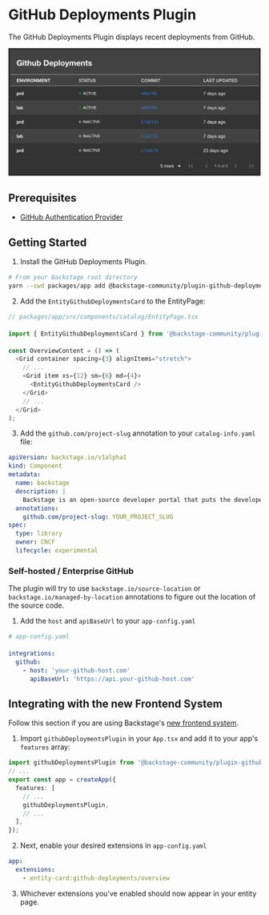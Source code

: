 # GitHub Deployments Plugin

The GitHub Deployments Plugin displays recent deployments from GitHub.

![github-deployments-card](./docs/github-deployments-card.png)

## Prerequisites

- [GitHub Authentication Provider](https://backstage.io/docs/auth/github/provider)

## Getting Started

1. Install the GitHub Deployments Plugin.

```bash
# From your Backstage root directory
yarn --cwd packages/app add @backstage-community/plugin-github-deployments
```

2. Add the `EntityGithubDeploymentsCard` to the EntityPage:

```typescript
// packages/app/src/components/catalog/EntityPage.tsx

import { EntityGithubDeploymentsCard } from '@backstage-community/plugin-github-deployments';

const OverviewContent = () => (
  <Grid container spacing={3} alignItems="stretch">
    // ...
    <Grid item xs={12} sm={6} md={4}>
      <EntityGithubDeploymentsCard />
    </Grid>
    // ...
  </Grid>
);
```

3. Add the `github.com/project-slug` annotation to your `catalog-info.yaml` file:

```yaml
apiVersion: backstage.io/v1alpha1
kind: Component
metadata:
  name: backstage
  description: |
    Backstage is an open-source developer portal that puts the developer experience first.
  annotations:
    github.com/project-slug: YOUR_PROJECT_SLUG
spec:
  type: library
  owner: CNCF
  lifecycle: experimental
```

### Self-hosted / Enterprise GitHub

The plugin will try to use `backstage.io/source-location` or `backstage.io/managed-by-location`
annotations to figure out the location of the source code.

1. Add the `host` and `apiBaseUrl` to your `app-config.yaml`

```yaml
# app-config.yaml

integrations:
  github:
    - host: 'your-github-host.com'
      apiBaseUrl: 'https://api.your-github-host.com'
```

## Integrating with the new Frontend System

Follow this section if you are using Backstage's [new frontend system](https://backstage.io/docs/frontend-system/).

1. Import `githubDeploymentsPlugin` in your `App.tsx` and add it to your app's `features` array:

```typescript
import githubDeploymentsPlugin from '@backstage-community/plugin-github-deployments/alpha';
// ...
export const app = createApp({
  features: [
    // ...
    githubDeploymentsPlugin,
    // ...
  ],
});
```

2. Next, enable your desired extensions in `app-config.yaml`

```yaml
app:
  extensions:
    - entity-card:github-deployments/overview
```

3. Whichever extensions you've enabled should now appear in your entity page.
